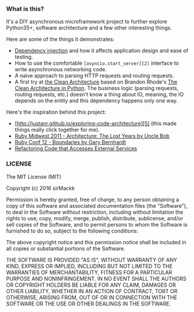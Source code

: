 ### What is this?

It's a DIY asynchronous microframework project to further explore Python35+, software architecture and a few other interesting things.

Here are some of the things it demonstrates:

- [Dependency injection][1] and how it affects application design and ease of testing.
- How to use the comfortable `[asyncio.start_server][2]` interface to write asynchronous networking code.
- A naive approach to parsing HTTP requests and routing requests.
- A first try at [the Clean Architecture][3] based on Brandon Rhode's [The Clean Architecture in Python][4]. The business logic (parsing requests, routing requests, etc.) doesn't know a thing about IO, meaning, the IO depends on the entity and this dependency happens only one way.

Here's the inspiration behind this project:

- [http://justanr.github.io/exploring-code-architecture][5] (this made things really click together for me).
- [Ruby Midwest 2011 - Architecture: The Lost Years by Uncle Bob][6]
- [Ruby Conf 12 - Boundaries by Gary Bernhardt][7]
- [Refactoring Code that Accesses External Services][8]


### LICENSE

The MIT License (MIT)

Copyright (c) 2016 sirMackk

Permission is hereby granted, free of charge, to any person obtaining a copy
of this software and associated documentation files (the "Software"), to deal
in the Software without restriction, including without limitation the rights
to use, copy, modify, merge, publish, distribute, sublicense, and/or sell
copies of the Software, and to permit persons to whom the Software is
furnished to do so, subject to the following conditions:

The above copyright notice and this permission notice shall be included in all
copies or substantial portions of the Software.

THE SOFTWARE IS PROVIDED "AS IS", WITHOUT WARRANTY OF ANY KIND, EXPRESS OR
IMPLIED, INCLUDING BUT NOT LIMITED TO THE WARRANTIES OF MERCHANTABILITY,
FITNESS FOR A PARTICULAR PURPOSE AND NONINFRINGEMENT. IN NO EVENT SHALL THE
AUTHORS OR COPYRIGHT HOLDERS BE LIABLE FOR ANY CLAIM, DAMAGES OR OTHER
LIABILITY, WHETHER IN AN ACTION OF CONTRACT, TORT OR OTHERWISE, ARISING FROM,
OUT OF OR IN CONNECTION WITH THE SOFTWARE OR THE USE OR OTHER DEALINGS IN THE
SOFTWARE.

[1]: https://en.wikipedia.org/wiki/Dependency_injection
[2]: https://docs.python.org/3/library/asyncio-stream.html
[3]: https://blog.8thlight.com/uncle-bob/2012/08/13/the-clean-architecture.html
[4]: https://www.youtube.com/watch?v=DJtef410XaM
[5]: http://justanr.github.io/exploring-code-architecture
[6]: https://www.youtube.com/watch?v=WpkDN78P884
[7]: https://www.youtube.com/watch?v=yTkzNHF6rMs
[8]: http://martinfowler.com/articles/refactoring-external-service.html
